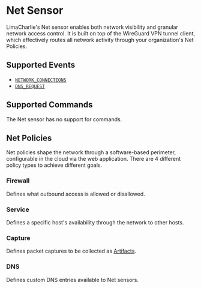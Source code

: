# Net Sensor

LimaCharlie's Net sensor enables both network visibility and granular network access control. It is built on top of the WireGuard VPN tunnel client, which effectively routes all network activity through your organization's Net Policies.

## Supported Events

* [`NETWORK_CONNECTIONS`](../events.md#network_connections)
* [`DNS_REQUEST`](../events.md#dns_request)

## Supported Commands

The Net sensor has no support for commands.

## Net Policies

Net policies shape the network through a software-based perimeter, configurable in the cloud via the web application. There are 4 different policy types to achieve different goals. 

### Firewall

Defines what outbound access is allowed or disallowed.

### Service

Defines a specific host's availability through the network to other hosts.

### Capture

Defines packet captures to be collected as [Artifacts](../external_logs.md).

### DNS

Defines custom DNS entries available to Net sensors.
